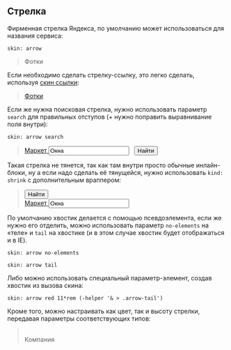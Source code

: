 ---
---

## Стрелка

Фирменная стрелка Яндекса, по умолчанию может использоваться для названия сервиса:

    skin: arrow

> <div>
>     <div class="service-arrow">
>         Фотки
>     </div>
> </div>
>
> <div class="example:service-arrow"></div>

Если необходимо сделать стрелку-ссылку, это легко сделать, используя [скин ссылки](#skin-islands-link):

> <div>
>     <a class="link-arrow" href="#x">
>         Фотки
>     </a>
> </div>
>
> <div class="example:link-arrow"></div> 

Если же нужна поисковая стрелка, нужно использовать параметр `search` для правильных отступов (+ нужно поправить выравнивание поля внутри):

    skin: arrow search

> <div>
>     <div class="search-arrow">
>         <label class="field">
>             <a class="field-label" href="#x">
>                 Маркет
>             </a>
>             <span class="field-content">
>                 <input class="input-controller" type="text" value="Окна">
>                 <span class="input-view">&nbsp;</span>
>             </span>
>         </label>
>         <button class="button" type="button">
>             <span class="button-content">Найти</span>
>         </button>
>     </div>
> </div>
>
> <div class="example:search-arrow"></div>

Такая стрелка не тянется, так как там внутри просто обычные инлайн-блоки, ну а если надо сделать её тянущейся, нужно использовать `kind: shrink` с дополнительным враппером:

> <div class="search">
>     <button class="button search-right" type="button" tabindex="2">
>         <span class="button-content">Найти</span>
>     </button>
>     <div class="search-content">
>         <label class="search-field field">
>             <a class="field-label" href="#x">
>                 Маркет
>             </a>
>             <span class="field-content">
>                 <input class="input-controller" type="text" value="Окна" tabindex="1">
>                 <span class="input-view">&nbsp;</span>
>             </span>
>         </label>
>     </div>
> </div>
>
> <div class="example:search"></div>

По умолчанию хвостик делается с помощью псевдоэлемента, если же нужно его отделить, можно использовать параметр `no-elements` на «теле» и `tail` на хвостике (и в этом случае хвостик будет отображаться и в IE).

    skin: arrow no-elements

    skin: arrow tail

Либо можно использовать специальный параметр-элемент, создав хвостик из вызова скина:

    skin: arrow red 11*rem (-helper '& > .arrow-tail')

Кроме того, можно настраивать как цвет, так и высоту стрелки, передавая параметры соответствующих типов:

> <div>
>     <div class="custom-arrow">
>         <div class="arrow-tail">&nbsp;</div>
>         Компания
>     </div>
> </div>
>
> <div class="example:custom-arrow"></div>
